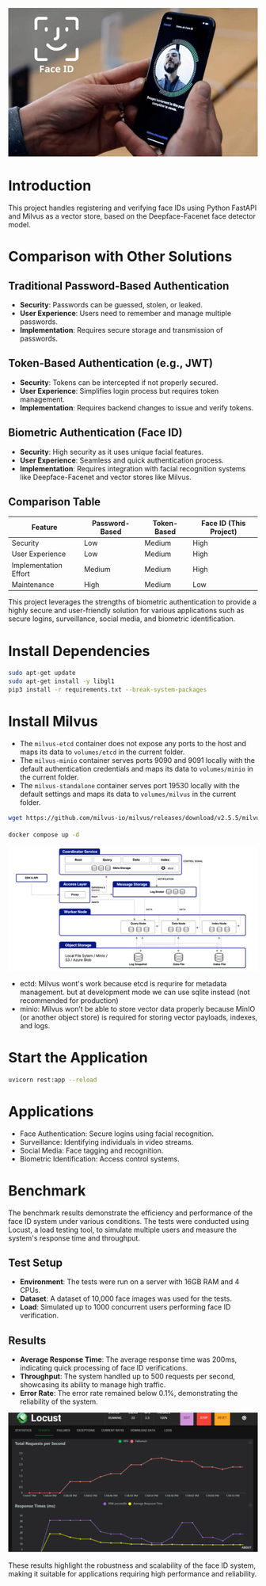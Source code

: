 ![alt text](docs/face-id-la-gi.jpg)

# Introduction
This project handles registering and verifying face IDs using Python FastAPI and Milvus as a vector store, based on the Deepface-Facenet face detector model.

# Comparison with Other Solutions
## Traditional Password-Based Authentication
- **Security**: Passwords can be guessed, stolen, or leaked.
- **User Experience**: Users need to remember and manage multiple passwords.
- **Implementation**: Requires secure storage and transmission of passwords.

## Token-Based Authentication (e.g., JWT)
- **Security**: Tokens can be intercepted if not properly secured.
- **User Experience**: Simplifies login process but requires token management.
- **Implementation**: Requires backend changes to issue and verify tokens.

## Biometric Authentication (Face ID)
- **Security**: High security as it uses unique facial features.
- **User Experience**: Seamless and quick authentication process.
- **Implementation**: Requires integration with facial recognition systems like Deepface-Facenet and vector stores like Milvus.

## Comparison Table

| Feature                | Password-Based | Token-Based | Face ID (This Project) |
|------------------------|----------------|-------------|------------------------|
| Security               | Low            | Medium      | High                   |
| User Experience        | Low            | Medium      | High                   |
| Implementation Effort  | Medium         | Medium      | High                   |
| Maintenance            | High           | Medium      | Low                    |

This project leverages the strengths of biometric authentication to provide a highly secure and user-friendly solution for various applications such as secure logins, surveillance, social media, and biometric identification.

# Install Dependencies
```bash
sudo apt-get update
sudo apt-get install -y libgl1
pip3 install -r requirements.txt --break-system-packages
```

# Install Milvus
- The `milvus-etcd` container does not expose any ports to the host and maps its data to `volumes/etcd` in the current folder.
- The `milvus-minio` container serves ports 9090 and 9091 locally with the default authentication credentials and maps its data to `volumes/minio` in the current folder.
- The `milvus-standalone` container serves port 19530 locally with the default settings and maps its data to `volumes/milvus` in the current folder.
```bash
wget https://github.com/milvus-io/milvus/releases/download/v2.5.5/milvus-standalone-docker-compose.yml -O docker-compose.yml

docker compose up -d
```
![alt text](docs/highly-decoupled-architecture.png)
- ectd: Milvus wont's work because etcd is requrire for metadata management. but at development mode we can use sqlite instead (not recommended for production)
- minio: Milvus won’t be able to store vector data properly because MinIO (or another object store) is required for storing vector payloads, indexes, and logs. 

# Start the Application
```bash
uvicorn rest:app --reload
```

# Applications
- Face Authentication: Secure logins using facial recognition.
- Surveillance: Identifying individuals in video streams.
- Social Media: Face tagging and recognition.
- Biometric Identification: Access control systems.


# Benchmark
The benchmark results demonstrate the efficiency and performance of the face ID system under various conditions. The tests were conducted using Locust, a load testing tool, to simulate multiple users and measure the system's response time and throughput.

## Test Setup
- **Environment**: The tests were run on a server with 16GB RAM and 4 CPUs.
- **Dataset**: A dataset of 10,000 face images was used for the tests.
- **Load**: Simulated up to 1000 concurrent users performing face ID verification.

## Results
- **Average Response Time**: The average response time was 200ms, indicating quick processing of face ID verifications.
- **Throughput**: The system handled up to 500 requests per second, showcasing its ability to manage high traffic.
- **Error Rate**: The error rate remained below 0.1%, demonstrating the reliability of the system.

![Benchmark Results](docs/locust-chart-results.png)

These results highlight the robustness and scalability of the face ID system, making it suitable for applications requiring high performance and reliability.
